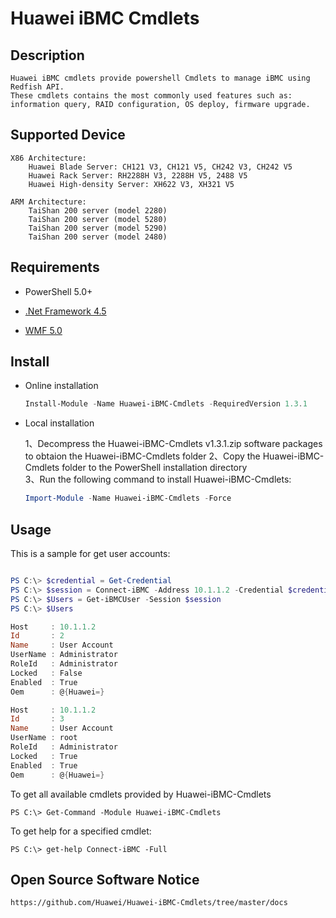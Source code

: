 # Huawei iBMC Cmdlets

## Description

    Huawei iBMC cmdlets provide powershell Cmdlets to manage iBMC using Redfish API.
    These cmdlets contains the most commonly used features such as: information query, RAID configuration, OS deploy, firmware upgrade.

## Supported Device

    X86 Architecture:
    	Huawei Blade Server: CH121 V3, CH121 V5, CH242 V3, CH242 V5 
    	Huawei Rack Server: RH2288H V3, 2288H V5, 2488 V5 
    	Huawei High-density Server: XH622 V3, XH321 V5 
    
    ARM Architecture:
    	TaiShan 200 server (model 2280) 
    	TaiShan 200 server (model 5280) 
    	TaiShan 200 server (model 5290) 
    	TaiShan 200 server (model 2480)

## Requirements

- PowerShell 5.0+

- [.Net Framework 4.5](http://www.microsoft.com/en-us/download/details.aspx?id=30653)

- [WMF 5.0](https://www.microsoft.com/en-us/download/details.aspx?id=50395)

## Install

- Online installation

  ```powershell
  Install-Module -Name Huawei-iBMC-Cmdlets -RequiredVersion 1.3.1
  ```
- Local installation

  1、Decompress the Huawei-iBMC-Cmdlets v1.3.1.zip software packages to obtaion the Huawei-iBMC-Cmdlets folder
  2、Copy the Huawei-iBMC-Cmdlets folder to the PowerShell installation directory  
  3、Run the following command to install Huawei-iBMC-Cmdlets:  
  
  ```powershell
  Import-Module -Name Huawei-iBMC-Cmdlets -Force
  ```

## Usage

This is a sample for get user accounts:

```powershell

PS C:\> $credential = Get-Credential
PS C:\> $session = Connect-iBMC -Address 10.1.1.2 -Credential $credential -TrustCert
PS C:\> $Users = Get-iBMCUser -Session $session
PS C:\> $Users

Host     : 10.1.1.2
Id       : 2
Name     : User Account
UserName : Administrator
RoleId   : Administrator
Locked   : False
Enabled  : True
Oem      : @{Huawei=}

Host     : 10.1.1.2
Id       : 3
Name     : User Account
UserName : root
RoleId   : Administrator
Locked   : True
Enabled  : True
Oem      : @{Huawei=}

```

To get all available cmdlets provided by Huawei-iBMC-Cmdlets

```
PS C:\> Get-Command -Module Huawei-iBMC-Cmdlets
```


To get help for a specified cmdlet:

```
PS C:\> get-help Connect-iBMC -Full
```

## Open Source Software Notice

    https://github.com/Huawei/Huawei-iBMC-Cmdlets/tree/master/docs

